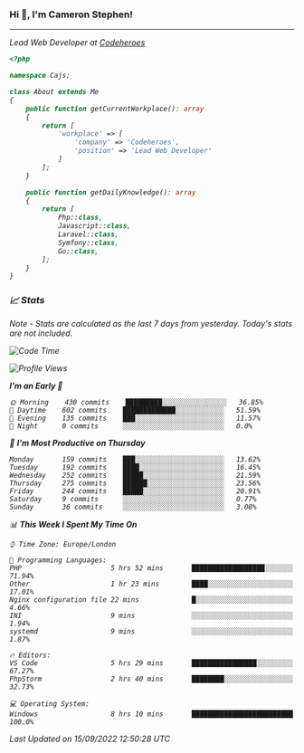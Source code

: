 ### Hi 👋, I'm Cameron Stephen!
<hr>
<p><em>Lead Web Developer at <a href="https://codeheroes.co.uk">Codeheroes</a></p>


```php
<?php

namespace Cajs;

class About extends Me
{
    public function getCurrentWorkplace(): array
    {
        return [
            'workplace' => [
                'company' => 'Codeheroes',
                'position' => 'Lead Web Developer'
            ]
        ];
    }

    public function getDailyKnowledge(): array
    {
        return [
            Php::class,
            Javascript::class,
            Laravel::class,
            Symfony::class,
            Go::class,
        ];
    }
}
```

### 📈 Stats
<p><em>Note - Stats are calculated as the last 7 days from yesterday. Today's stats are not included.</em></p>


<!--START_SECTION:waka-->
![Code Time](http://img.shields.io/badge/Code%20Time-3%2C113%20hrs%209%20mins-blue)

![Profile Views](http://img.shields.io/badge/Profile%20Views-0-blue)

**I'm an Early 🐤** 

```text
🌞 Morning    430 commits    █████████░░░░░░░░░░░░░░░░   36.85% 
🌆 Daytime    602 commits    █████████████░░░░░░░░░░░░   51.59% 
🌃 Evening    135 commits    ███░░░░░░░░░░░░░░░░░░░░░░   11.57% 
🌙 Night      0 commits      ░░░░░░░░░░░░░░░░░░░░░░░░░   0.0%

```
📅 **I'm Most Productive on Thursday** 

```text
Monday       159 commits    ███░░░░░░░░░░░░░░░░░░░░░░   13.62% 
Tuesday      192 commits    ████░░░░░░░░░░░░░░░░░░░░░   16.45% 
Wednesday    252 commits    █████░░░░░░░░░░░░░░░░░░░░   21.59% 
Thursday     275 commits    ██████░░░░░░░░░░░░░░░░░░░   23.56% 
Friday       244 commits    █████░░░░░░░░░░░░░░░░░░░░   20.91% 
Saturday     9 commits      ░░░░░░░░░░░░░░░░░░░░░░░░░   0.77% 
Sunday       36 commits     ░░░░░░░░░░░░░░░░░░░░░░░░░   3.08%

```


📊 **This Week I Spent My Time On** 

```text
⌚︎ Time Zone: Europe/London

💬 Programming Languages: 
PHP                      5 hrs 52 mins       ██████████████████░░░░░░░   71.94% 
Other                    1 hr 23 mins        ████░░░░░░░░░░░░░░░░░░░░░   17.01% 
Nginx configuration file 22 mins             █░░░░░░░░░░░░░░░░░░░░░░░░   4.66% 
INI                      9 mins              ░░░░░░░░░░░░░░░░░░░░░░░░░   1.94% 
systemd                  9 mins              ░░░░░░░░░░░░░░░░░░░░░░░░░   1.87%

🔥 Editors: 
VS Code                  5 hrs 29 mins       ████████████████░░░░░░░░░   67.27% 
PhpStorm                 2 hrs 40 mins       ████████░░░░░░░░░░░░░░░░░   32.73%

💻 Operating System: 
Windows                  8 hrs 10 mins       █████████████████████████   100.0%

```


 Last Updated on 15/09/2022 12:50:28 UTC
<!--END_SECTION:waka-->
